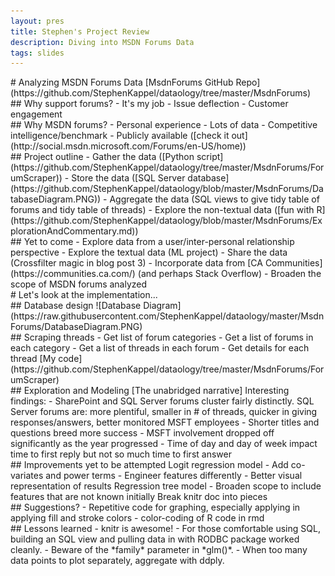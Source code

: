```yaml
---
layout: pres
title: Stephen's Project Review
description: Diving into MSDN Forums Data
tags: slides
---
```


<section>
<section>
# Analyzing MSDN Forums Data
[MsdnForums GitHub Repo](https://github.com/StephenKappel/dataology/tree/master/MsdnForums)
</section>
<section>
## Why support forums?
- It's my job
- Issue deflection
- Customer engagement
</section>
<section>
## Why MSDN forums?
- Personal experience
- Lots of data
- Competitive intelligence/benchmark
- Publicly available ([check it out](http://social.msdn.microsoft.com/Forums/en-US/home))
</section>
<section>
## Project outline
- Gather the data ([Python script](https://github.com/StephenKappel/dataology/tree/master/MsdnForums/ForumScraper))
- Store the data ([SQL Server database](https://github.com/StephenKappel/dataology/blob/master/MsdnForums/DatabaseDiagram.PNG))
- Aggregate the data (SQL views to give tidy table of forums and tidy table of threads)
- Explore the non-textual data ([fun with R](https://github.com/StephenKappel/dataology/blob/master/MsdnForums/ExplorationAndCommentary.md))
</section>
<section>
## Yet to come
- Explore data from a user/inter-personal relationship perspective
- Explore the textual data (ML project)
- Share the data (Crossfilter magic in blog post 3)
- Incorporate data from [CA Communities](https://communities.ca.com/) (and perhaps Stack Overflow)
- Broaden the scope of MSDN forums analyzed
</section>
</section>
<section>
<section>
# Let's look at the implementation...
</section>
<section>
## Database design
![Database Diagram](https://raw.githubusercontent.com/StephenKappel/dataology/master/MsdnForums/DatabaseDiagram.PNG)
</section>
<section>
## Scraping threads
- Get list of forum categories
- Get a list of forums in each category
- Get a list of threads in each forum
- Get details for each thread
[My code](https://github.com/StephenKappel/dataology/tree/master/MsdnForums/ForumScraper)
</section>
<section>
## Exploration and Modeling
[The unabridged narrative]
Interesting findings:
- SharePoint and SQL Server forums cluster fairly distinctly. SQL Server forums are: more plentiful, smaller in # of threads, quicker in giving responses/answers, better monitored MSFT employees
- Shorter titles and questions breed more success
- MSFT involvement dropped off significantly as the year progressed
- Time of day and day of week impact time to first reply but not so much time to first answer
</section>
</section>
<section>
<section>
## Improvements yet to be attempted
Logit regression model
- Add co-variates and power terms
- Engineer features differently
- Better visual representation of results
Regression tree model
- Broaden scope to include features that are not known initially
Break knitr doc into pieces
</section>
<section>
## Suggestions?
- Repetitive code for graphing, especially applying in applying fill and stroke colors
- color-coding of R code in rmd
</section>
<section>
## Lessons learned
- knitr is awesome!
- For those comfortable using SQL, building an SQL view and pulling data in with RODBC package worked cleanly.
- Beware of the *family* parameter in *glm()*.
- When too many data points to plot separately, aggregate with ddply.
</section>
</section>